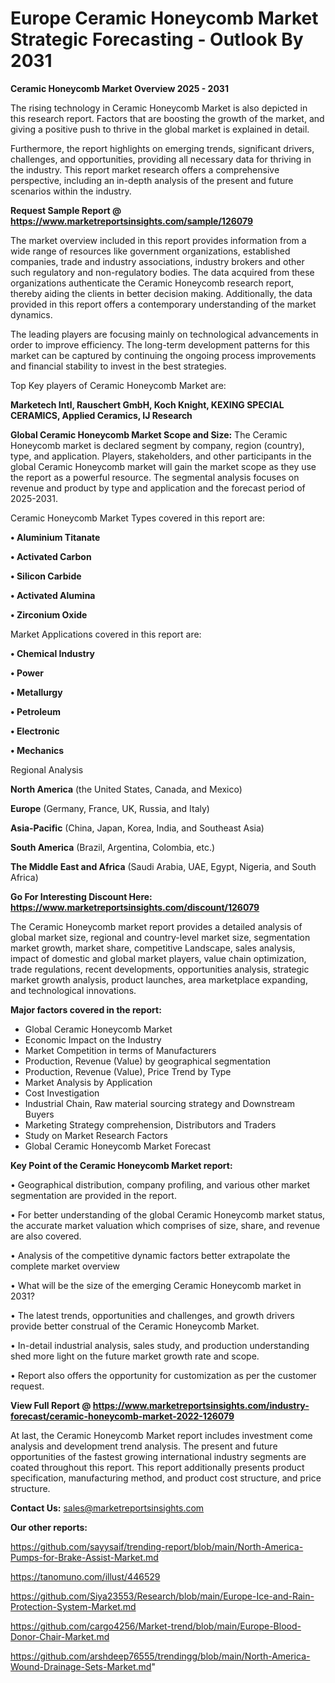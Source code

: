  # Europe Ceramic Honeycomb Market Strategic Forecasting - Outlook By 2031

<Strong> Ceramic Honeycomb Market Overview 2025 - 2031</strong>

The rising technology in Ceramic Honeycomb Market is also depicted in this research report. Factors that are boosting the growth of the market, and giving a positive push to thrive in the global market is explained in detail.

Furthermore, the report highlights on emerging trends, significant drivers, challenges, and opportunities, providing all necessary data for thriving in the industry. This report market research offers a comprehensive perspective, including an in-depth analysis of the present and future scenarios within the industry.

<strong>Request Sample Report @ <a href=https://www.marketreportsinsights.com/sample/126079>https://www.marketreportsinsights.com/sample/126079</a></strong>

The market overview included in this report provides information from a wide range of resources like government organizations, established companies, trade and industry associations, industry brokers and other such regulatory and non-regulatory bodies. The data acquired from these organizations authenticate the Ceramic Honeycomb research report, thereby aiding the clients in better decision making. Additionally, the data provided in this report offers a contemporary understanding of the market dynamics.

The leading players are focusing mainly on technological advancements in order to improve efficiency. The long-term development patterns for this market can be captured by continuing the ongoing process improvements and financial stability to invest in the best strategies.

Top Key players of Ceramic Honeycomb Market are:

<strong>Marketech Intl, Rauschert GmbH, Koch Knight, KEXING SPECIAL CERAMICS, Applied Ceramics, IJ Research</strong>

<strong><b>Global Ceramic Honeycomb Market Scope and Size:</b></strong>
The Ceramic Honeycomb market is declared segment by company, region (country), type, and application. Players, stakeholders, and other participants in the global Ceramic Honeycomb market will gain the market scope as they use the report as a powerful resource. The segmental analysis focuses on revenue and product by type and application and the forecast period of 2025-2031.

Ceramic Honeycomb Market Types covered in this report are:

<strong>• Aluminium Titanate

• Activated Carbon

• Silicon Carbide

• Activated Alumina

• Zirconium Oxide</strong>

Market Applications covered in this report are:

<strong>• Chemical Industry

• Power

• Metallurgy

• Petroleum

• Electronic

• Mechanics</strong> 

Regional Analysis

<strong>North America</strong> (the United States, Canada, and Mexico)

<strong>Europe</strong> (Germany, France, UK, Russia, and Italy)

<strong>Asia-Pacific</strong> (China, Japan, Korea, India, and Southeast Asia)

<strong>South America</strong> (Brazil, Argentina, Colombia, etc.)

<strong>The Middle East and Africa</strong> (Saudi Arabia, UAE, Egypt, Nigeria, and South Africa)

<strong>Go For Interesting Discount Here: <a href=https://www.marketreportsinsights.com/discount/126079>https://www.marketreportsinsights.com/discount/126079</a></strong>

The Ceramic Honeycomb market report provides a detailed analysis of global market size, regional and country-level market size, segmentation market growth, market share, competitive Landscape, sales analysis, impact of domestic and global market players, value chain optimization, trade regulations, recent developments, opportunities analysis, strategic market growth analysis, product launches, area marketplace expanding, and technological innovations.

<strong><b>Major factors covered in the report:</b></strong>
<ul>
  <li>Global Ceramic Honeycomb Market </li>
  <li>Economic Impact on the Industry</li>
  <li>Market Competition in terms of Manufacturers</li>
  <li>Production, Revenue (Value) by geographical segmentation</li>
  <li>Production, Revenue (Value), Price Trend by Type</li>
  <li>Market Analysis by Application</li>
  <li>Cost Investigation</li>
  <li>Industrial Chain, Raw material sourcing strategy and Downstream Buyers</li>
  <li>Marketing Strategy comprehension, Distributors and Traders</li>
  <li>Study on Market Research Factors</li>
  <li>Global Ceramic Honeycomb Market Forecast</li>
</ul>

<strong><b>Key Point of the Ceramic Honeycomb Market report:</b></strong>

• Geographical distribution, company profiling, and various other market segmentation are provided in the report.

• For better understanding of the global Ceramic Honeycomb market status, the accurate market valuation which comprises of size, share, and revenue are also covered.

• Analysis of the competitive dynamic factors better extrapolate the complete market overview

• What will be the size of the emerging Ceramic Honeycomb market in 2031?

• The latest trends, opportunities and challenges, and growth drivers provide better construal of the Ceramic Honeycomb Market.

• In-detail industrial analysis, sales study, and production understanding shed more light on the future market growth rate and scope.

• Report also offers the opportunity for customization as per the customer request.

<strong><b>View Full Report @ <a href=https://www.marketreportsinsights.com/industry-forecast/ceramic-honeycomb-market-2022-126079>https://www.marketreportsinsights.com/industry-forecast/ceramic-honeycomb-market-2022-126079</a></b></strong>


At last, the Ceramic Honeycomb Market report includes investment come analysis and development trend analysis. The present and future opportunities of the fastest growing international industry segments are coated throughout this report. This report additionally presents product specification, manufacturing method, and product cost structure, and price structure.

<strong>Contact Us:</strong>
sales@marketreportsinsights.com

<strong>Our other reports:</strong>

<a href=https://github.com/sayysaif/trending-report/blob/main/North-America-Pumps-for-Brake-Assist-Market.md>https://github.com/sayysaif/trending-report/blob/main/North-America-Pumps-for-Brake-Assist-Market.md</a>

<a href=https://tanomuno.com/illust/446529>https://tanomuno.com/illust/446529</a>

<a href=https://github.com/Siya23553/Research/blob/main/Europe-Ice-and-Rain-Protection-System-Market.md>https://github.com/Siya23553/Research/blob/main/Europe-Ice-and-Rain-Protection-System-Market.md</a>

<a href=https://github.com/cargo4256/Market-trend/blob/main/Europe-Blood-Donor-Chair-Market.md>https://github.com/cargo4256/Market-trend/blob/main/Europe-Blood-Donor-Chair-Market.md</a>

<a href=https://github.com/arshdeep76555/trendingg/blob/main/North-America-Wound-Drainage-Sets-Market.md>https://github.com/arshdeep76555/trendingg/blob/main/North-America-Wound-Drainage-Sets-Market.md</a>"
